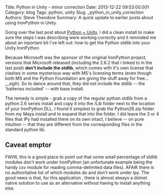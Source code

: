 Title: Python in Unity  - minor correction
Date: 2013-12-22 09:53:00.001
Category: blog
Tags: python, unity
Slug: _python_in_unity_correction
Authors: Steve Theodore
Summary: A quick update to earlier posts about using IronPython in Unity.

Going over the last post about [Python + Unity](http://techartsurvival.blogspot.com/2013/12/embedding-ironpython-in-unity-tech-art.html), I did a clean install to make sure the steps I was describing were working correctly and it reminded me about an inportant bit I've left out: how to get the Python stdlib into your Unity IronPython  
  
Because Microsoft was the sponsor of the original IronPython project, versions that Microsoft released (including the 2.6.2 that i linked to in the last post) **don't include the stdlib**, which comes with it's own license that clashes in some mysterious way with MS's licensing terms (even though both MS and the Python Foundation are giving the stuff away for free... _*_sigh*). So to dance around that, they did not include the stdlib -- the 'batteries included' -- with base install.  
  
The remedy is simple - grab a copy of the regular python stdlib from a python 2.6 series install and copy it into the /Lib folder next to the location of your IronPython DLL.  I found it simplest to grab the Python26.zip folder from my Maya install and to expand that into the folder.  I did leave the 3 or 4 files that IPy had installed there on its own intact, I believe -- on pure intuition -- that they are different from the corresponding files in the standard python lib.  
  


##  Caveat emptor

  
  
FWIW, this is a good place to point out that some small percentage of stdlib modules don't work under IronPython (an unfortunate example being the handy _csv_ module for reading comma-delimited data files).  AFAIK there is no authoritative list of which modules do and don't work under Ipy. The good news is that, for this application , there is almost always a dotnet native solution to use as an alternative without having to install anything else.  
  


